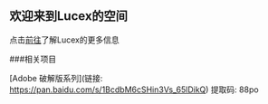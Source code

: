 ## 欢迎来到Lucex的空间

点击[前往](https://space.bilibili.com/401000876)了解Lucex的更多信息

###相关项目

[Adobe 破解版系列](链接: https://pan.baidu.com/s/1BcdbM6cSHin3Vs_65lDikQ) 提取码: 88po





